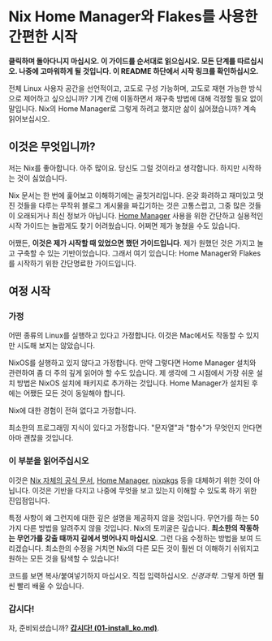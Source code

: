 # Nix Home Manager와 Flakes를 사용한 간편한 시작

**클릭하며 돌아다니지 마십시오. 이 가이드를 순서대로 읽으십시오. 모든 단계를 따르십시오. 나중에 고마워하게 될 것입니다. 이 README 하단에서 시작 링크를 확인하십시오.**

전체 Linux 사용자 공간을 선언적이고, 고도로 구성 가능하며, 고도로 재현 가능한 방식으로 제어하고 싶으십니까? 기계 간에 이동하면서 재구축 방법에 대해 걱정할 필요 없이 말입니다. Nix의 Home Manager로 그렇게 하려고 했지만 삶이 싫어졌습니까? 계속 읽어보십시오.

## 이것은 무엇입니까?

저는 Nix를 좋아합니다. 아주 많이요. 당신도 그럴 것이라고 생각합니다. 하지만 시작하는 것이 싫었습니다.

Nix 문서는 한 번에 훑어보고 이해하기에는 골칫거리입니다. 온갖 화려하고 재미있고 멋진 것들을 다루는 무작위 블로그 게시물을 짜깁기하는 것은 고통스럽고, 그중 많은 것들이 오래되거나 최신 정보가 아닙니다. [Home Manager](https://github.com/nix-community/home-manager) 사용을 위한 간단하고 실용적인 시작 가이드는 놀랍게도 찾기 어려웠습니다. 어쩌면 제가 놓쳤을 수도 있습니다.

어쨌든, **이것은 제가 시작할 때 있었으면 했던 가이드입니다**. 제가 원했던 것은 가지고 놀고 구축할 수 있는 기반이었습니다. 그래서 여기 있습니다: Home Manager와 Flakes를 시작하기 위한 간단명료한 가이드입니다.

## 여정 시작

### 가정

어떤 종류의 Linux를 실행하고 있다고 가정합니다. 이것은 Mac에서도 작동할 수 있지만 시도해 보지는 않았습니다.

NixOS를 실행하고 있지 않다고 가정합니다. 만약 그렇다면 Home Manager 설치와 관련하여 좀 더 주의 깊게 읽어야 할 수도 있습니다. 제 생각에 그 시점에서 가장 쉬운 설치 방법은 NixOS 설치에 패키지로 추가하는 것입니다. Home Manager가 설치된 후에는 어쨌든 모든 것이 동일해야 합니다.

Nix에 대한 경험이 전혀 없다고 가정합니다.

최소한의 프로그래밍 지식이 있다고 가정합니다. "문자열"과 "함수"가 무엇인지 안다면 아마 괜찮을 것입니다.

### 이 부분을 읽어주십시오

이것은 [Nix 자체의 공식 문서](https://nix.dev/), [Home Manager](https://nix-community.github.io/home-manager/), [nixpkgs](https://nixos.org/manual/nixpkgs/stable/) 등을 대체하기 위한 것이 아닙니다. 이것은 기반을 다지고 나중에 무엇을 보고 있는지 이해할 수 있도록 하기 위한 진입점입니다.

특정 사항이 왜 그런지에 대한 깊은 설명을 제공하지 않을 것입니다. 무언가를 하는 50가지 다른 방법을 알려주지 않을 것입니다. Nix의 토끼굴은 깊습니다. **최소한의 작동하는 무언가를 갖출 때까지 길에서 벗어나지 마십시오**. 그런 다음 수정하는 방법을 보여 드리겠습니다. 최소한의 수정을 거치면 Nix의 다른 모든 것이 훨씬 더 이해하기 쉬워지고 원하는 모든 것을 탐색할 수 있습니다!

코드를 보면 복사/붙여넣기하지 마십시오. 직접 입력하십시오. _신경과학_. 그렇게 하면 훨씬 빨리 배울 수 있습니다.

### 갑시다!

자, 준비되셨습니까? **[갑시다! (01-install_ko.md)](01-install_ko.md)**.
